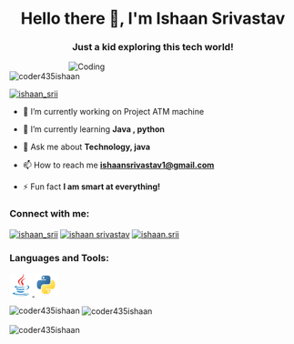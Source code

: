 
<h1 align="center">Hello there 👋, I'm Ishaan Srivastav</h1>
<h3 align="center">Just a kid exploring this tech world!</h3>

<img align= "right" alt ="Coding" width="400" src= "https://sithcomputers.com/wp-content/uploads/2021/02/11th-and-12th-cs-1.gif">

<p align="left"> <img src="https://komarev.com/ghpvc/?username=coder435ishaan&label=Profile%20views&color=0e75b6&style=flat" alt="coder435ishaan" /> </p>

<p align="left"> <a href="https://twitter.com/ishaan_srii" target="blank"><img src="https://img.shields.io/twitter/follow/ishaan_srii?logo=twitter&style=for-the-badge" alt="ishaan_srii" /></a> </p>

- 🔭 I’m currently working on Project ATM machine

- 🌱 I’m currently learning **Java , python**

- 💬 Ask me about **Technology, java**

- 📫 How to reach me **ishaansrivastav1@gmail.com**

- ⚡ Fun fact **I am smart at everything!**

<h3 align="left">Connect with me:</h3>
<p align="left">
<a href="https://twitter.com/ishaan_srii" target="blank"><img align="center" src="https://raw.githubusercontent.com/rahuldkjain/github-profile-readme-generator/master/src/images/icons/Social/twitter.svg" alt="ishaan_srii" height="30" width="40" /></a>
<a href="https://www.linkedin.com/mwlite/in/ishaan-srivastav-9950a624b" target="blank"><img align="center" src="https://raw.githubusercontent.com/rahuldkjain/github-profile-readme-generator/master/src/images/icons/Social/linked-in-alt.svg" alt="ishaan srivastav" height="30" width="40" /></a>
<a href="https://instagram.com/ishaan.srii" target="blank"><img align="center" src="https://raw.githubusercontent.com/rahuldkjain/github-profile-readme-generator/master/src/images/icons/Social/instagram.svg" alt="ishaan.srii" height="30" width="40" /></a>
</p>

<h3 align="left">Languages and Tools:</h3>
<p align="left"> <a href="https://www.java.com" target="_blank" rel="noreferrer"> <img src="https://raw.githubusercontent.com/devicons/devicon/master/icons/java/java-original.svg" alt="java" width="40" height="40"/> </a> <a href="https://www.python.org" target="_blank" rel="noreferrer"> <img src="https://raw.githubusercontent.com/devicons/devicon/master/icons/python/python-original.svg" alt="python" width="40" height="40"/> </a> </p>

<p><img align="left" src="https://github-readme-stats.vercel.app/api/top-langs?username=coder435ishaan&show_icons=true&locale=en&layout=compact" alt="coder435ishaan" /></p>

<p>&nbsp;<img align="center" src="https://github-readme-stats.vercel.app/api?username=coder435ishaan&show_icons=true&locale=en" alt="coder435ishaan" /></p>

<p><img align="center" src="https://github-readme-streak-stats.herokuapp.com/?user=coder435ishaan&" alt="coder435ishaan" /></p>
